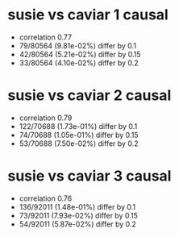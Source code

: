 # susie vs caviar  1 causal

- correlation 0.77
- 79/80564 (9.81e-02%) differ by 0.1
- 42/80564 (5.21e-02%) differ by 0.15
- 33/80564 (4.10e-02%) differ by 0.2


# susie vs caviar  2 causal

- correlation 0.79
- 122/70688 (1.73e-01%) differ by 0.1
- 74/70688 (1.05e-01%) differ by 0.15
- 53/70688 (7.50e-02%) differ by 0.2


# susie vs caviar  3 causal

- correlation 0.76
- 136/92011 (1.48e-01%) differ by 0.1
- 73/92011 (7.93e-02%) differ by 0.15
- 54/92011 (5.87e-02%) differ by 0.2


